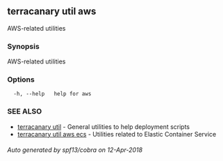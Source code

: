 ## terracanary util aws

AWS-related utilities

### Synopsis

AWS-related utilities

### Options

```
  -h, --help   help for aws
```

### SEE ALSO

* [terracanary util](docs/terracanary_util.md)	 - General utilities to help deployment scripts
* [terracanary util aws ecs](docs/terracanary_util_aws_ecs.md)	 - Utilities related to Elastic Container Service

###### Auto generated by spf13/cobra on 12-Apr-2018
